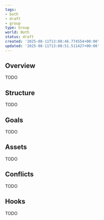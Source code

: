 ```yaml
---
tags:
- both
- draft
- group
type: Group
world: Both
status: draft
created: '2025-08-11T13:08:46.774554+00:00'
updated: '2025-08-11T13:08:51.511427+00:00'
---
```



## Overview

TODO
## Structure

TODO
## Goals

TODO
## Assets

TODO
## Conflicts

TODO
## Hooks

TODO
